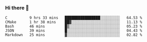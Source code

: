 ### Hi there 👋

<!--
**WShiBin/WShiBin** is a ✨ _special_ ✨ repository because its `README.md` (this file) appears on your GitHub profile.

Here are some ideas to get you started:

- 🔭 I’m currently working on ...
- 🌱 I’m currently learning ...
- 👯 I’m looking to collaborate on ...
- 🤔 I’m looking for help with ...
- 💬 Ask me about ...
- 📫 How to reach me: ...
- 😄 Pronouns: ...
- ⚡ Fun fact: ...
-->

<!--START_SECTION:waka-->
```text
C          9 hrs 33 mins   ████████████████░░░░░░░░░   64.53 % 
CMake      1 hr 38 mins    ██▓░░░░░░░░░░░░░░░░░░░░░░   11.13 % 
Bash       46 mins         █▒░░░░░░░░░░░░░░░░░░░░░░░   05.23 % 
JSON       39 mins         █░░░░░░░░░░░░░░░░░░░░░░░░   04.43 % 
Markdown   25 mins         ▓░░░░░░░░░░░░░░░░░░░░░░░░   02.82 % 
```
<!--END_SECTION:waka-->
